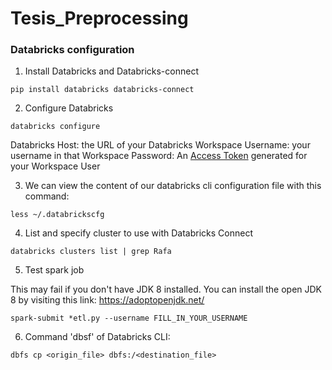 # Tesis_Preprocessing

### Databricks configuration
1. Install Databricks and Databricks-connect
```
pip install databricks databricks-connect
```

2. Configure Databricks
```
databricks configure
```
Databricks Host: the URL of your Databricks Workspace
Username: your username in that Workspace
Password: An [Access Token](https://docs.databricks.com/dev-tools/api/latest/authentication.html) generated for your Workspace User

3. We can view the content of our databricks cli configuration file with this command:
```
less ~/.databrickscfg
```
4. List and specify cluster to use with Databricks Connect
```
databricks clusters list | grep Rafa
```

5. Test spark job

This may fail if you don't have JDK 8 installed. You can install the
open JDK 8 by visiting this link: https://adoptopenjdk.net/
```
spark-submit *etl.py --username FILL_IN_YOUR_USERNAME
```

6. Command 'dbsf' of Databricks CLI:
```
dbfs cp <origin_file> dbfs:/<destination_file>
```